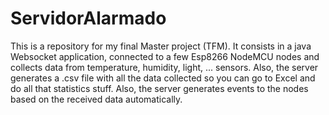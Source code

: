 # ServidorAlarmado
This is a repository for my final Master project (TFM). It consists in a java Websocket application, connected to a few Esp8266 NodeMCU nodes and collects data from temperature, humidity, light, ... sensors.  Also, the server generates a .csv file with all the data collected so you can go to Excel and do all that statistics stuff. 
Also, the server generates events to the nodes based on the received data automatically.
